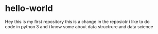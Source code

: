 # hello-world
Hey this is my first repository
this is a change in the reposiotr i like to do code in python 3 and i know some about
data structrure and data science
